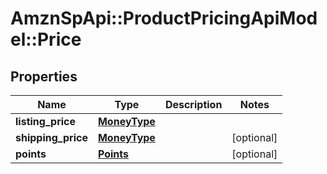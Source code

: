 # AmznSpApi::ProductPricingApiModel::Price

## Properties
Name | Type | Description | Notes
------------ | ------------- | ------------- | -------------
**listing_price** | [**MoneyType**](MoneyType.md) |  | 
**shipping_price** | [**MoneyType**](MoneyType.md) |  | [optional] 
**points** | [**Points**](Points.md) |  | [optional] 

